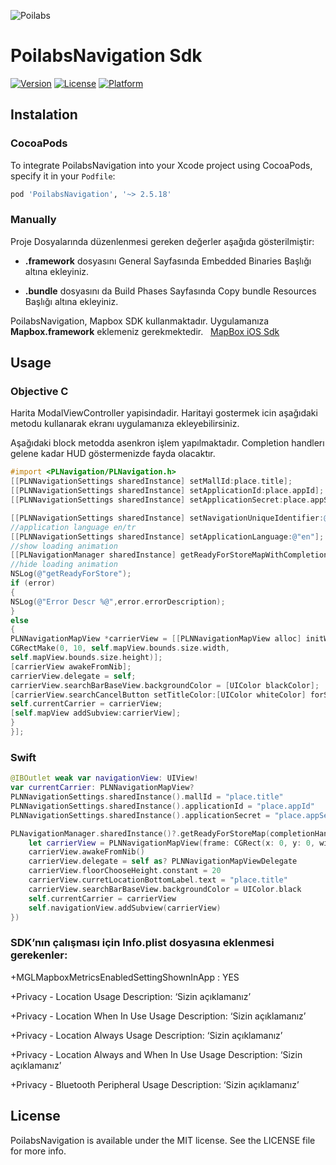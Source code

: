 ![Poilabs](https://www.poilabs.com/public/img/poi-labs-logo.png)

# PoilabsNavigation Sdk
[![Version](https://img.shields.io/cocoapods/v/PoilabsNavigation.svg?style=flat)](https://cocoapods.org/pods/PoilabsNavigation)
[![License](https://img.shields.io/cocoapods/l/PoilabsNavigation.svg?style=flat)](https://cocoapods.org/pods/PoilabsNavigation)
[![Platform](https://img.shields.io/cocoapods/p/PoilabsNavigation.svg?style=flat)](https://cocoapods.org/pods/PoilabsNavigation)

## Instalation

### CocoaPods

To integrate PoilabsNavigation into your Xcode project using CocoaPods, specify it in your `Podfile`:

```ruby
pod 'PoilabsNavigation', '~> 2.5.18'
```

### Manually

Proje Dosyalarında düzenlenmesi gereken değerler aşağıda gösterilmiştir:

* **.framework** dosyasını General Sayfasında Embedded Binaries Başlığı altına ekleyiniz.

* **.bundle** dosyasını da Build Phases  Sayfasında Copy bundle Resources Başlığı altına ekleyiniz.


PoilabsNavigation, Mapbox SDK kullanmaktadır. Uygulamanıza **Mapbox.framework** eklemeniz gerekmektedir.  
[MapBox iOS Sdk](https://www.mapbox.com/ios-sdk/)

## Usage

### Objective C
Harita ModalViewController yapisindadir. Haritayi gostermek icin aşağıdaki metodu kullanarak ekranı uygulamanıza ekleyebilirsiniz. 

Aşağıdaki block metodda asenkron işlem yapılmaktadır. Completion handlerı gelene kadar HUD göstermenizde fayda olacaktır.

```objective-c
#import <PLNavigation/PLNavigation.h>
[[PLNNavigationSettings sharedInstance] setMallId:place.title];
[[PLNNavigationSettings sharedInstance] setApplicationId:place.appId];
[[PLNNavigationSettings sharedInstance] setApplicationSecret:place.appSecret];

[[PLNNavigationSettings sharedInstance] setNavigationUniqueIdentifier:@"identifier"];
//application language en/tr
[[PLNNavigationSettings sharedInstance] setApplicationLanguage:@"en"];
//show loading animation
[[PLNavigationManager sharedInstance] getReadyForStoreMapWithCompletionHandler:^(PLNError *error) {
//hide loading animation
NSLog(@"getReadyForStore");
if (error)
{
NSLog(@"Error Descr %@",error.errorDescription);
}
else
{
PLNNavigationMapView *carrierView = [[PLNNavigationMapView alloc] initWithFrame:
CGRectMake(0, 10, self.mapView.bounds.size.width, 
self.mapView.bounds.size.height)];
[carrierView awakeFromNib];
carrierView.delegate = self;
carrierView.searchBarBaseView.backgroundColor = [UIColor blackColor];
[carrierView.searchCancelButton setTitleColor:[UIColor whiteColor] forState:UIControlStateNormal];
self.currentCarrier = carrierView;
[self.mapView addSubview:carrierView];
}
}];

```

### Swift

```swift
@IBOutlet weak var navigationView: UIView!
var currentCarrier: PLNNavigationMapView?
PLNNavigationSettings.sharedInstance().mallId = "place.title"
PLNNavigationSettings.sharedInstance().applicationId = "place.appId"         
PLNNavigationSettings.sharedInstance().applicationSecret = "place.appSecret"

PLNavigationManager.sharedInstance()?.getReadyForStoreMap(completionHandler: { (error) in
    let carrierView = PLNNavigationMapView(frame: CGRect(x: 0, y: 0, width: self.navigationView.bounds.size.width, height: self.navigationView.bounds.size.height))
    carrierView.awakeFromNib()
    carrierView.delegate = self as? PLNNavigationMapViewDelegate
    carrierView.floorChooseHeight.constant = 20
    carrierView.curretLocationBottomLabel.text = "place.title"
    carrierView.searchBarBaseView.backgroundColor = UIColor.black
    self.currentCarrier = carrierView
    self.navigationView.addSubview(carrierView)
})
```




### SDK’nın çalışması için Info.plist dosyasına eklenmesi gerekenler:

+MGLMapboxMetricsEnabledSettingShownInApp : YES

+Privacy - Location Usage Description: ‘Sizin açıklamanız’

+Privacy - Location When In Use Usage Description: ‘Sizin açıklamanız’

+Privacy - Location Always Usage Description: ‘Sizin açıklamanız’

+Privacy - Location Always and When In Use Usage Description: ‘Sizin açıklamanız’

+Privacy - Bluetooth Peripheral Usage Description: ‘Sizin açıklamanız’

## License

PoilabsNavigation is available under the MIT license. See the LICENSE file for more info.
